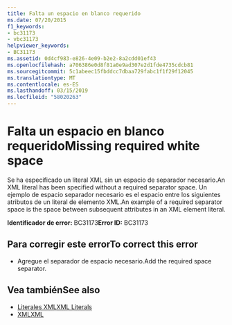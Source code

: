 ```yaml
---
title: Falta un espacio en blanco requerido
ms.date: 07/20/2015
f1_keywords:
- bc31173
- vbc31173
helpviewer_keywords:
- BC31173
ms.assetid: 0d4cf983-e826-4e09-b2e2-8a2cdd01ef43
ms.openlocfilehash: a706386e0d8f81a0e9ad307e2d1fde4735cdcb81
ms.sourcegitcommit: 5c1abeec15fbddcc7dbaa729fabc1f1f29f12045
ms.translationtype: MT
ms.contentlocale: es-ES
ms.lasthandoff: 03/15/2019
ms.locfileid: "58020263"
---
```

# <a name="missing-required-white-space"></a><span data-ttu-id="8a0cf-102">Falta un espacio en blanco requerido</span><span class="sxs-lookup"><span data-stu-id="8a0cf-102">Missing required white space</span></span>
<span data-ttu-id="8a0cf-103">Se ha especificado un literal XML sin un espacio de separador necesario.</span><span class="sxs-lookup"><span data-stu-id="8a0cf-103">An XML literal has been specified without a required separator space.</span></span> <span data-ttu-id="8a0cf-104">Un ejemplo de espacio separador necesario es el espacio entre los siguientes atributos de un literal de elemento XML.</span><span class="sxs-lookup"><span data-stu-id="8a0cf-104">An example of a required separator space is the space between subsequent attributes in an XML element literal.</span></span>  
  
 <span data-ttu-id="8a0cf-105">**Identificador de error:** BC31173</span><span class="sxs-lookup"><span data-stu-id="8a0cf-105">**Error ID:** BC31173</span></span>  
  
## <a name="to-correct-this-error"></a><span data-ttu-id="8a0cf-106">Para corregir este error</span><span class="sxs-lookup"><span data-stu-id="8a0cf-106">To correct this error</span></span>  
  
-   <span data-ttu-id="8a0cf-107">Agregue el separador de espacio necesario.</span><span class="sxs-lookup"><span data-stu-id="8a0cf-107">Add the required space separator.</span></span>  
  
## <a name="see-also"></a><span data-ttu-id="8a0cf-108">Vea también</span><span class="sxs-lookup"><span data-stu-id="8a0cf-108">See also</span></span>

- [<span data-ttu-id="8a0cf-109">Literales XML</span><span class="sxs-lookup"><span data-stu-id="8a0cf-109">XML Literals</span></span>](../../visual-basic/language-reference/xml-literals/index.md)
- [<span data-ttu-id="8a0cf-110">XML</span><span class="sxs-lookup"><span data-stu-id="8a0cf-110">XML</span></span>](../../visual-basic/programming-guide/language-features/xml/index.md)
